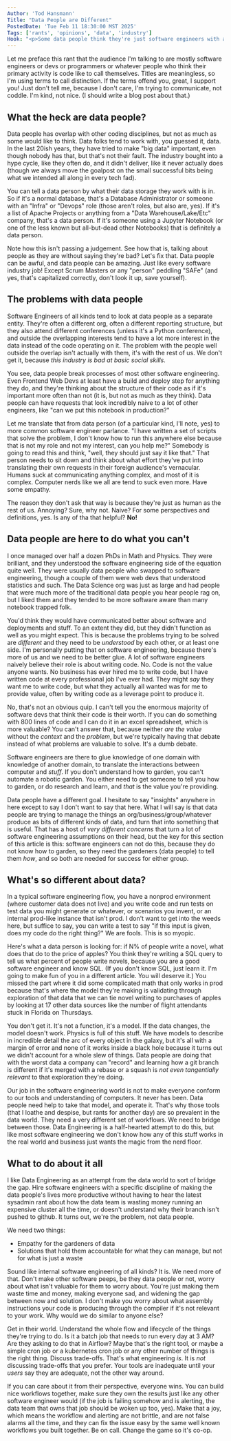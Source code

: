 ```yaml
---
Author: 'Tod Hansmann'
Title: "Data People are Different"
PostedDate: 'Tue Feb 11 18:30:00 MST 2025'
Tags: ['rants', 'opinions', 'data', 'industry']
Hook: "<p>Some data people think they're just software engineers with a different focus, while some software engineers think data people have no idea how to code at all, and all of this is both true and not and silly. The confusion needs to stop, because working together is hard enough without the egos and title gore and miscommunications.</p>"
---
```

Let me preface this rant that the audience I'm talking to are mostly software engineers or devs or programmers or whatever people who think their primary activity is code like to call themselves. Titles are meaningless, so I'm using terms to call distinction. If the terms offend you, great, I support you! Just don't tell me, because I don't care, I'm trying to communicate, not coddle. I'm kind, not nice. (I should write a blog post about that.)

## What the heck are data people?

Data people has overlap with other coding disciplines, but not as much as some would like to think. Data folks tend to work with, you guessed it, data. In the last 20ish years, they have tried to make "big data" important, even though nobody has that, but that's not their fault. The industry bought into a hype cycle, like they often do, and it didn't deliver, like it never actually does (though we always move the goalpost on the small successful bits being what we intended all along in every tech fad).

You can tell a data person by what their data storage they work with is in. So if it's a normal database, that's a Database Administrator or someone with an "Infra" or "Devops" role (those aren't roles, but also are, yes). If it's a list of Apache Projects or anything from a "Data Warehouse/Lake/Etc" company, that's a data person. If it's someone using a Jupyter Notebook (or one of the less known but all-but-dead other Notebooks) that is definitely a data person.

Note how this isn't passing a judgement. See how that is, talking about people as they are without saying they're bad? Let's fix that. Data people can be awful, and data people can be amazing. Just like every software industry job! Except Scrum Masters or any "person" peddling "SAFe" (and yes, that's capitalized correctly, don't look it up, save yourself).

## The problems with data people

Software Engineers of all kinds tend to look at data people as a separate entity. They're often a different org, often a different reporting structure, but they also attend different conferences (unless it's a Python conference), and outside the overlapping interests tend to have a lot more interest in the data instead of the code operating on it. The problem with the people well outside the overlap isn't actually with them, it's with the rest of us. We don't get it, because _this industry is bad at basic social skills_.

You see, data people break processes of most other software engineering. Even Frontend Web Devs at least have a build and deploy step for anything they do, and they're thinking about the structure of their code as if it's important more often than not (it is, but not as much as they think). Data people can have requests that look incredibly naive to a lot of other engineers, like "can we put this notebook in production?"

Let me translate that from data person (of a particular kind, I'll note, yes) to more common software engineer parlance. "I have written a set of scripts that solve the problem, I don't know how to run this anywhere else because that is not my role and not my interest, can you help me?" Somebody is going to read this and think, "well, they should just say it like that." That person needs to sit down and think about what effort they've put into translating their own requests in their foreign audience's vernacular. Humans suck at communicating anything complex, and most of it is complex. Computer nerds like we all are tend to suck even more. Have some empathy.

The reason they don't ask that way is because they're just as human as the rest of us. Annoying? Sure, why not. Naive? For some perspectives and definitions, yes. Is any of tha that helpful? **No!**

## Data people are here to do what you can't

I once managed over half a dozen PhDs in Math and Physics. They were brilliant, and they understood the software engineering side of the equation quite well. They were usually data people who swapped to software engineering, though a couple of them were web devs that understood statistics and such. The Data Science org was just as large and had people that were much more of the traditional data people you hear people rag on, but I liked them and they tended to be more software aware than many notebook trapped folk.

You'd think they would have communicated better about software and deployments and stuff. To an extent they did, but they didn't function as well as you might expect. This is because the problems trying to be solved are _different_ and they need to be _understood_ by each other, or at least one side. I'm personally putting that on software engineering, because there's more of us and we need to be better glue. A lot of software engineers naively believe their role is about writing code. No. Code is not the value anyone wants. No business has ever hired me to write code, but I have written code at every professional job I've ever had. They might _say_ they want me to write code, but what they actually all wanted was for me to provide value, often by writing code as a leverage point to produce it.

No, that's not an obvious quip. I can't tell you the enormous majority of software devs that think their code is their worth. If you can do something with 800 lines of code and I can do it in an excel spreadsheet, which is more valuable? You can't answer that, because neither _are the value_ without the _context_ and the _problem_, but we're typically having that debate instead of what problems are valuable to solve. It's a dumb debate.

Software engineers are there to glue knowledge of one domain with knowledge of another domain, to translate the interactions between computer and _stuff_. If you don't understand how to garden, you can't automate a robotic garden. You either need to get someone to tell you how to garden, or do research and learn, and _that_ is the value you're providing.

Data people have a different goal. I hesitate to say "insights" anywhere in here except to say I don't want to say that here. What I will say is that data people are trying to manage the things an org/business/group/whatever produce as bits of different kinds of data, and turn that into something that is useful. That has a host of _very different concerns_ that turn a lot of software engineering assumptions on their head, but the key for this section of this article is this: software engineers can not do this, because they do not know how to garden, so they need the gardeners (data people) to tell them _how_, and so both are needed for success for either group.

## What's so different about data?

In a typical software engineering flow, you have a nonprod environment (where customer data does not live) and you write code and run tests on test data you might generate or whatever, or scenarios you invent, or an internal prod-like instance that isn't prod. I don't want to get into the weeds here, but suffice to say, you can write a test to say "if this input is given, does my code do the right thing?" We are fools. This is so myopic.

Here's what a data person is looking for: if N% of people write a novel, what does that do to the price of apples? You think they're writing a SQL query to tell us what percent of people write novels, because you are a good software engineer and know SQL. (If you don't know SQL, just learn it. I'm going to make fun of you in a different article. You will deserve it.) You missed the part where it did some complicated math that only works in prod because that's where the model they're making is validating through exploration of that data that we can tie novel writing to purchases of apples by looking at 17 other data sources like the number of flight attendants stuck in Florida on Thursdays.

You don't get it. It's not a function, it's a model. If the data changes, the model doesn't work. Physics is full of this stuff. We have models to describe in incredible detail the arc of every object in the galaxy, but it's all with a margin of error and none of it works inside a black hole because it turns out we didn't account for a whole slew of things. Data people are doing that with the worst data a company can "record" and learning how a git branch is different if it's merged with a rebase or a squash is _not even tangentially relevant_ to that exploration they're doing.

Our job in the software engineering world is not to make everyone conform to our tools and understanding of computers. It never has been. Data people need help to take that model, and operate it. That's why those tools (that I loathe and despise, but rants for another day) are so prevalent in the data world. They need a very different set of workflows. We need to bridge between those. Data Engineering is a half-hearted attempt to do this, but like most software engineering we don't know how any of this stuff works in the real world and business just wants the magic from the nerd floor.

## What to do about it all

I like Data Engineering as an attempt from the data world to sort of bridge the gap. Hire software engineers with a specific discipline of making the data people's lives more productive without having to hear the latest sysadmin rant about how the data team is wasting money running an expensive cluster all the time, or doesn't understand why their branch isn't pushed to github. It turns out, we're the problem, not data people.

We need two things:
- Empathy for the gardeners of data
- Solutions that hold them accountable for what they can manage, but not for what is just a waste

Sound like internal software engineering of all kinds? It is. We need more of that. Don't make other software peeps, be they data people or not, worry about what isn't valuable for them to worry about. You're just making them waste time and money, making everyone sad, and widening the gap between now and solution. I don't make you worry about what assembly instructions your code is producing through the compiler if it's not relevant to your work. Why would we do similar to anyone else?

Get in their world. Understand the whole flow and lifecycle of the things they're trying to do. Is it a batch job that needs to run every day at 3 AM? Are they asking to do that in Airflow? Maybe that's the right tool, or maybe a simple cron job or a kubernetes cron job or any other number of things is the right thing. Discuss trade-offs. That's what engineering _is_. It is _not_ discussing trade-offs that you prefer. Your tools are inadequate until your _users_ say they are adequate, not the other way around.

If you can care about it from their perspective, everyone wins. You can build nice workflows together, make sure they own the results just like any other software engineer would (if the job is failing somehow and is alerting, the data team that owns that job should be woken up too, yes). Make that a joy, which means the workflow and alerting are not brittle, and are not false alarms all the time, and they can fix the issue easy by the same well known workflows you built together. Be on call. Change the game so it's co-op.
